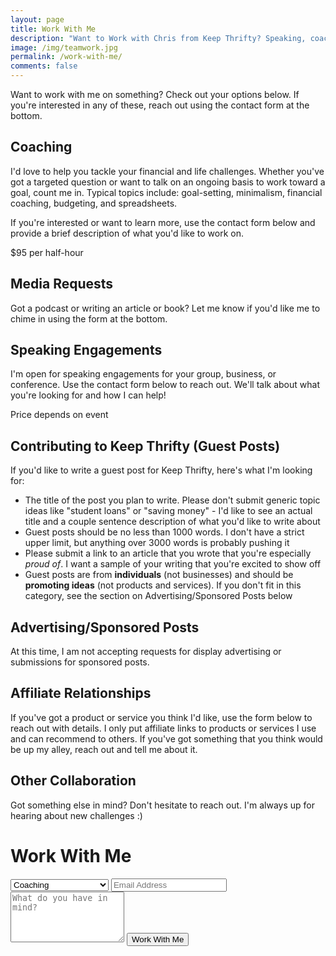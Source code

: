 ```yaml
---
layout: page
title: Work With Me
description: "Want to Work with Chris from Keep Thrifty? Speaking, coaching, and collaboration - it's all here."
image: /img/teamwork.jpg
permalink: /work-with-me/
comments: false
---
```


Want to work with me on something? Check out your options below. If you're interested in any of these, reach out using the contact form at the bottom.

## Coaching

I'd love to help you tackle your financial and life challenges. Whether you've got a targeted question or want to talk on an ongoing basis to work toward a goal, count me in. Typical topics include: goal-setting, minimalism, financial coaching, budgeting, and spreadsheets.

If you're interested or want to learn more, use the contact form below and provide a brief description of what you'd like to work on.

<div class="work--price">$95 per half-hour</div>

## Media Requests

Got a podcast or writing an article or book? Let me know if you'd like me to chime in using the form at the bottom.

## Speaking Engagements

I'm open for speaking engagements for your group, business, or conference. Use the contact form below to reach out. We'll talk about what you're looking for and how I can help!

<div class="work--price">Price depends on event</div>

## Contributing to Keep Thrifty (Guest Posts)

If you'd like to write a guest post for Keep Thrifty, here's what I'm looking for:

- The title of the post you plan to write. Please don't submit generic topic ideas like "student loans" or "saving money" - I'd like to see an actual title and a couple sentence description of what you'd like to write about
- Guest posts should be no less than 1000 words. I don't have a strict upper limit, but anything over 3000 words is probably pushing it
- Please submit a link to an article that you wrote that you're especially _proud of_. I want a sample of your writing that you're excited to show off
- Guest posts are from __individuals__ (not businesses) and should be __promoting ideas__ (not products and services). If you don't fit in this category, see the section on Advertising/Sponsored Posts below

## Advertising/Sponsored Posts

At this time, I am not accepting requests for display advertising or submissions for sponsored posts.

## Affiliate Relationships

If you've got a product or service you think I'd like, use the form below to reach out with details. I only put affiliate links to products or services I use and can recommend to others. If you've got something that you think would be up my alley, reach out and tell me about it.

## Other Collaboration

Got something else in mind? Don't hesitate to reach out. I'm always up for hearing about new challenges :)

# Work With Me

<form class="form--contact" action="https://www.formingo.co/submit/d41b5c55-bba4-4a56-9117-6187bb2c02c8" method="POST">
    <input type="hidden" name="__redirect" value="http://www.keepthrifty.com/thank-you/">
    <select name="__subject">
      <option value="Coaching">Coaching</option>
      <option value="Media">Media Request</option>
      <option value="Speaking">Speaking Engagement</option>
      <option value="Guest-post">Guest Post</option>
      <option value="Affiliate">Affiliate</option>
      <option value="Other">Other Collaboration</option>
    </select>
    <input type="email" name="__replyto" placeholder="Email Address">
    <textarea name="message" placeholder="What do you have in mind?" rows="5"></textarea>
    <button type="submit">Work With Me</button>
</form>
